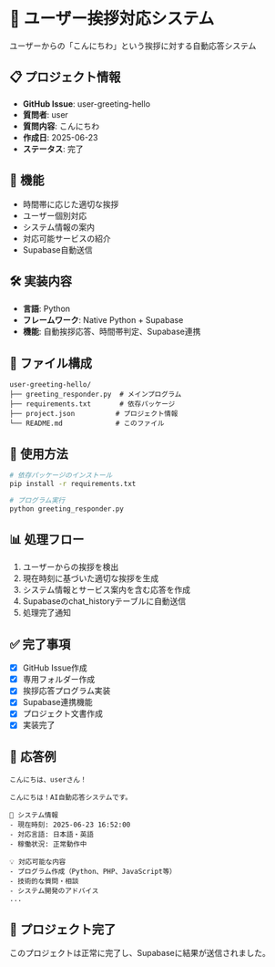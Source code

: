 # 🎯 ユーザー挨拶対応システム

ユーザーからの「こんにちわ」という挨拶に対する自動応答システム

## 📋 プロジェクト情報
- **GitHub Issue**: user-greeting-hello
- **質問者**: user
- **質問内容**: こんにちわ
- **作成日**: 2025-06-23
- **ステータス**: 完了

## 🚀 機能
- 時間帯に応じた適切な挨拶
- ユーザー個別対応
- システム情報の案内
- 対応可能サービスの紹介
- Supabase自動送信

## 🛠️ 実装内容
- **言語**: Python
- **フレームワーク**: Native Python + Supabase
- **機能**: 自動挨拶応答、時間帯判定、Supabase連携

## 📁 ファイル構成
```
user-greeting-hello/
├── greeting_responder.py  # メインプログラム
├── requirements.txt       # 依存パッケージ
├── project.json          # プロジェクト情報
└── README.md             # このファイル
```

## 🔧 使用方法
```bash
# 依存パッケージのインストール
pip install -r requirements.txt

# プログラム実行
python greeting_responder.py
```

## 📊 処理フロー
1. ユーザーからの挨拶を検出
2. 現在時刻に基づいた適切な挨拶を生成
3. システム情報とサービス案内を含む応答を作成
4. Supabaseのchat_historyテーブルに自動送信
5. 処理完了通知

## ✅ 完了事項
- [x] GitHub Issue作成
- [x] 専用フォルダー作成
- [x] 挨拶応答プログラム実装
- [x] Supabase連携機能
- [x] プロジェクト文書作成
- [x] 実装完了

## 📝 応答例
```
こんにちは、userさん！

こんにちは！AI自動応答システムです。

🎯 システム情報
- 現在時刻: 2025-06-23 16:52:00
- 対応言語: 日本語・英語
- 稼働状況: 正常動作中

💡 対応可能な内容
- プログラム作成（Python、PHP、JavaScript等）
- 技術的な質問・相談
- システム開発のアドバイス
...
```

## 🎉 プロジェクト完了
このプロジェクトは正常に完了し、Supabaseに結果が送信されました。
